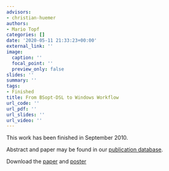 ```yaml
---
advisors:
- christian-huemer
authors:
- Mario Topf
categories: []
date: '2020-05-11 21:33:23+00:00'
external_link: ''
image:
  caption: ''
  focal_point: ''
  preview_only: false
slides: ''
summary: ''
tags:
- Finished
title: From BSopt-DSL to Windows Workflow
url_code: ''
url_pdf: ''
url_slides: ''
url_video: ''
---
```


This work has been finished in September 2010.

Abstract and paper may be found in our <a class="external" href="http://publik.tuwien.ac.at/showentry.php?ID=189404&amp;lang=2">publication database</a>.

 Download the [paper](https://www.big.tuwien.ac.at/app/uploads/2016/10/Topf_paper.pdf) and [poster](https://www.big.tuwien.ac.at/app/uploads/2016/10/Topf_poster.pdf)